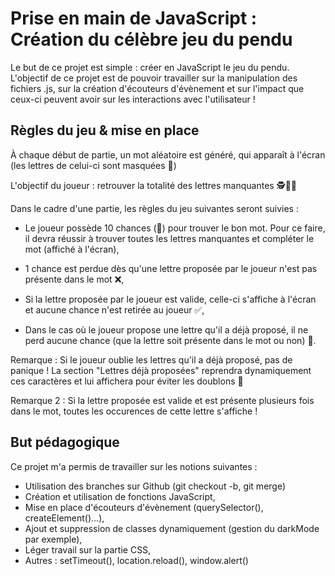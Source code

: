 # Prise en main de JavaScript : Création du célèbre jeu du pendu

Le but de ce projet est simple : créer en JavaScript le jeu du pendu. L'objectif de ce projet est de pouvoir travailler sur la manipulation des fichiers .js, sur la création d'écouteurs d'évènement et sur l'impact que ceux-ci peuvent avoir sur les interactions avec l'utilisateur !

## Règles du jeu & mise en place 

À chaque début de partie, un mot aléatoire est généré, qui apparaît à l'écran (les lettres de celui-ci sont masquées 👀)

L'objectif du joueur : retrouver la totalité des lettres manquantes 🕵️🕵️‍♀️

Dans le cadre d'une partie, les règles du jeu suivantes seront suivies :

- Le joueur possède 10 chances (💚) pour trouver le bon mot. Pour ce faire, il devra réussir à trouver toutes les lettres manquantes et compléter le mot (affiché à l'écran),

- 1 chance est perdue dès qu'une lettre proposée par le joueur n'est pas présente dans le mot ❌,

- Si la lettre proposée par le joueur est valide, celle-ci s'affiche à l'écran et aucune chance n'est retirée au joueur ✅,

- Dans le cas où le joueur propose une lettre qu'il a déjà proposé, il ne perd aucune chance (que la lettre soit présente dans le mot ou non) 🤝. 

Remarque : Si le joueur oublie les lettres qu'il a déjà proposé, pas de panique ! La section "Lettres déjà proposées" reprendra dynamiquement ces caractères et lui affichera pour éviter les doublons 🎩

Remarque 2 : Si la lettre proposée est valide et est présente plusieurs fois dans le mot, toutes les occurences de cette lettre s'affiche !

## But pédagogique

Ce projet m'a permis de travailler sur les notions suivantes :

- Utilisation des branches sur Github (git checkout -b, git merge)
- Création et utilisation de fonctions JavaScript,
- Mise en place d'écouteurs d'évènement (querySelector(), createElement()...), 
- Ajout et suppression de classes dynamiquement (gestion du darkMode par exemple),
- Léger travail sur la partie CSS,
- Autres : setTimeout(), location.reload(), window.alert()
